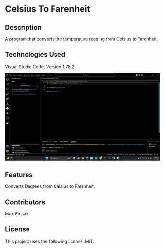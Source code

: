 # Celsius To Farenheit #

## <strong> Description </strong> ##
A program that converts the temperature reading from Celsius to Farenheit.

## <strong> Technologies Used </strong> ##
Visual Studio Code. Version 1.78.2

![]()<img width="723" alt="image" src="https://github.com/matthew813709/Gitimages/blob/2a0c0e30832592303fe26ad7236c84559e19fca3/Screenshot%202023-06-08%20000500.png">

## <strong> Features </strong> ##
Converts Degrees from Celsius to Farenheit.

## <strong> Contributors </strong> ##
Max Emsak

## <strong> License </strong> ##
This project uses the following license: MiT.


